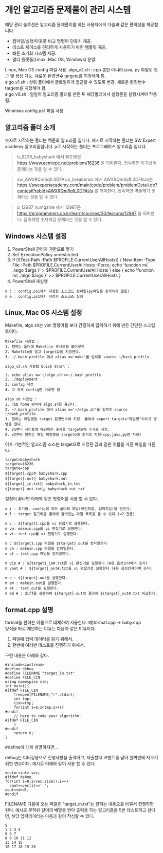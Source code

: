 # 개인 알고리즘 문제풀이 관리 시스템
해당 관리 솔루션은 알고리즘 문제풀이를 하는 사용자에게 다음과 같은 편의성을 제공합니다.
- 컴파일/실행/아웃풋 비교 명령어 단축키 제공.
- 테스트 케이스를 편리하게 사용하기 위한 템플릿 제공.
- 빠른 초기화 시스템 제공.
- 멀티 플랫폼(Linux, Mac OS, Windows) 운영.

Linux, Mac OS
config 파일 사용.
algo_v2.sh : cpp 뿐만 아니라 java, py 파일도 접근 및 생성 가능. 새로운 환경변수 targete를 지정해야 함.  
algo_v1.sh : 상위 폴더에서 글로벌하게 접근할 수 있도록 변경. 새로운 환경변수 targetn을 지정해야 함.  
algo_v0.sh : 일일이 알고리즘 폴더를 만든 뒤 해당폴더에서 실행문을 실행시켜야 작동됨.

Windows
config.ps1 파일 사용.

## 알고리즘 폴더 소개
숫자로 시작하는 폴더는 백준의 알고리즘 입니다.
해시로 시작하는 폴더는 SW Expert academy 알고리즘입니다.
p로 시작하는 폴더는 프로그래머스 알고리즘 입니다.

>b_6236_babyshark 에서 16236은 <https://www.acmicpc.net/problem/16236> 을 의미한다. 접속하면 아기상어 문제라는 것을 알 수 있다.

>sw_AWXRQm6qfL0DFAUo_breakbrick 에서 AWXRQm6qfL0DFAUo는<https://swexpertacademy.com/main/code/problem/problemDetail.do?contestProbId=AWXRQm6qfL0DFAUo> 를 의미한다. 접속하면 벽돌깨기 문제라는 것을 알 수 있다.

>p_12987_numgame 에서 12987은 <https://programmers.co.kr/learn/courses/30/lessons/12987> 을 의미한다. 접속하면 숫자게임 문제라는 것을 알 수 있다.

## Windows 시스템 설정
1. PowerShell 관리자 권한으로 열기
2. Set-ExecutionPolicy unrestricted
3. if (!(Test-Path -Path $PROFILE.CurrentUserAllHosts))
{ New-Item -Type File -Path $PROFILE.CurrentUserAllHosts -Force; echo 'function m{ ./algo $args }' > $PROFILE.CurrentUserAllHosts } else { echo 'function m{ ./algo $args }' >> $PROFILE.CurrentUserAllHosts }
4. PowerShell 재실행
```
m c : config.ps1에서 지정한 소스코드 컴파일(py파일은 동작하지 않음)
m e : config.ps1에서 지정한 소스코스 실행
```

## Linux, Mac OS 시스템 설정
Makefile, algo.sh는 vim 명령어를 보다 간결하게 입력하기 위해 만든 간단한 스크립트이다.
```
Makefile 사용법 :
1. 원하는 폴더에 Makefile 복사본을 붙여넣기
2. Makefile을 열고 target값을 지정한다.
3. ~/.bash_profile 에서 alias m='make'를 입력후 source ~/bash_profile.
```

```
algo_v2.sh 사용법 Quick Start :

1. echo alias m='~/algo.sh'>>~/.bash_profile
2. ./deployment
3. config 작성
4. 그 이후 config만 다루면 됨
```

```
algo.sh 사용법 :
1. 최초 home 위치에 algo.sh를 옮긴다.
2. ~/.bash_profile 에서 alias m='~/algo.sh'를 입력후 source ~/bash_profile.
3. 원하는 파일명을 target 환경변수에 지정. 쉘에서 export target="파일명"이라고 명령을 한다.
4. v1부터 사이트에 해당하는 숫자를 targetn에 추가로 지정.
5. v2부터 원하는 파일 확장명을 targete에 추가로 지정(cpp,java,py만 지정)
```

이후 기본적인 알고리즘 소스는 target으로 지정된 값과 같은 이름을 가진 파일을 다룬다.

```
target=babyshark
targetn=16236
targete=cpp
${target}.cpp는 babyshark.cpp
${target}.out는 babyshark.out
${target}_in.txt는 babyshark_in.txt
${target}_out.txt는 babyshark_out.txt
```

설정이 끝나면 아래와 같은 명령어를 사용 할 수 있다.
```
m i : 초기화. config에 따라 폴더와 파일(메인파일, 입력파일)을 만든다.
m l : target 알고리즘 폴더에 들어있는 파일 목록을 볼 수 있다.(v2 전용)

m v : ${target}.cpp를 vi 편집기로 실행한다.
m vm: makein.cpp를 vi 편집기로 실행한다.
m vt: test.cpp를 vi 편집기로 실행한다.

m : ${target}.cpp 파일을 ${target}.out을 컴파일한다
m cm : makein.cpp 파일을 컴파일한다.
m ct : test.cpp 파일을 컴파일한다.

m vin # : ${target}_in#.txt를 vi 편집기로 실행한다.(#은 옵션인자이며 숫자)
m vout # : ${target}_out#.txt를 vi 편집기로 실행한다.(#은 옵션인자이며 숫자)

m e : ${target}.out을 실행한다.
m em : makein.out을 실행한다.
m et : test.out을 실행한다.
m ed # : diff를 실행하여 ${target}.out의 결과와 ${target}_out#.txt 비교한다.

```
## format.cpp 설명
format을 원하는 이름으로 대체하여 사용한다. 예)format.cpp -> baby.cpp  
양식을 따로 제안하는 이유는 다음과 같은 이유이다.  
1. 파일에 입력 데이터를 읽기 위해서.
2. 한번에 여러번 테스트를 진행하기 위해서.  

구현 내용은 아래와 같다.

```
#include<iostream>
#define debug
#define FILENAME "target_in.txt"
#define FILE_CIN
using namespace std;
int main(){
#ifdef FILE_CIN
	freopen(FILENAME,"r",stdin);
	int tmp;
	cin>>tmp;
	for(int z=0;z<tmp;z++){
#endif
	// Here to code your algorithm.
#ifdef FILE_CIN
	}
#endif
	return 0;
}
```
#define에 대해 설명하자면...  

debug는 디버깅용으로 진행사항을 출력하고, 제출할때 코멘트를 달아 한꺼번에 지우기 위한 변수이다.  예시로 아래와 같이 사용 할 수 있다.
```
vector<int> vec;
#ifdef debug
for(int i=0;i<vec.size();i++)
  cout<<vec[i]<<' ';
cout<<endl;
#endif
```
FILENAME 다음에 오는 파일은 "target_in.txt"는 원하는 내용으로 바꿔서 진행하면 된다.  예시로 무작위 길이의 배열을 받아 출력을 하는 알고리즘을 5번 테스트하고 싶다면, 해당 입력데이터는 다음과 같이 작성할 수 있다.
```
5
1 2 3 4
5 6 7
8 9 10 11 12
13 14 15
16 17 18 19 20
```
